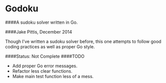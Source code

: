 Godoku
===
####A sudoku solver written in Go.

####Jake Pittis, December 2014

Though I've written a sudoku solver before, this one attempts to follow good coding practices as well as proper Go style.

####Status: Not Complete
####TODO
* Add proper Go error messages.
* Refactor less clear functions.
* Make main test function less of a mess.
